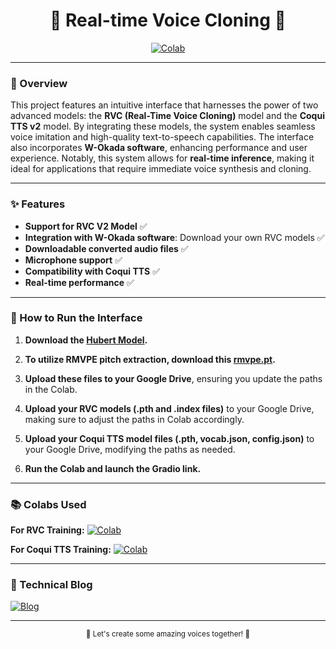 <div align="center">

# 🌟 Real-time Voice Cloning 🌟

[![Colab](https://img.shields.io/badge/Colab-Interface-blue?style=for-the-badge&logo=googlecolab)](https://drive.google.com/file/d/1ac2mTL1rRbYAZy8lOEviNW108jToKyGL/view?usp=sharing)

</div>

---

### 📝 Overview
This project features an intuitive interface that harnesses the power of two advanced models: the **RVC (Real-Time Voice Cloning)** model and the **Coqui TTS v2** model. By integrating these models, the system enables seamless voice imitation and high-quality text-to-speech capabilities. The interface also incorporates **W-Okada software**, enhancing performance and user experience. Notably, this system allows for **real-time inference**, making it ideal for applications that require immediate voice synthesis and cloning.

---

### ✨ Features
- **Support for RVC V2 Model** ✅
- **Integration with W-Okada software**: Download your own RVC models ✅
- **Downloadable converted audio files** ✅
- **Microphone support** ✅
- **Compatibility with Coqui TTS** ✅
- **Real-time performance** ✅

---

### 🚀 How to Run the Interface

1. **Download the [Hubert Model](https://huggingface.co/lj1995/VoiceConversionWebUI/blob/main/hubert_base.pt).**

2. **To utilize RMVPE pitch extraction, download this [rmvpe.pt](https://huggingface.co/lj1995/VoiceConversionWebUI/blob/main/rmvpe.pt).**
   
3. **Upload these files to your Google Drive**, ensuring you update the paths in the Colab.

4. **Upload your RVC models (.pth and .index files)** to your Google Drive, making sure to adjust the paths in Colab accordingly.

5. **Upload your Coqui TTS model files (.pth, vocab.json, config.json)** to your Google Drive, modifying the paths as needed.

6. **Run the Colab and launch the Gradio link.**

---

### 📚 Colabs Used

**For RVC Training:**
[![Colab](https://img.shields.io/badge/Colab-RVC%20Training-blue?style=for-the-badge&logo=googlecolab)](https://colab.research.google.com/drive/1o7qkdxe4vfeoqf8d166RSzfvLwkl5YQ-?usp=sharing)

**For Coqui TTS Training:**
[![Colab](https://img.shields.io/badge/Colab-Coqui%20TTS%20Training-blue?style=for-the-badge&logo=googlecolab)](https://drive.google.com/file/d/1ofUzeZYO7AwsEG2tt8g34gco9XnuFdbS/view?usp=sharing)

---

### 📖 Technical Blog 
[![Blog](https://img.shields.io/badge/Blog-green?style=for-the-badge)](https://docs.google.com/document/d/1tBTDE46vb-kL2-4iJqQGDfg1ua-kAUrvk5hc4eaNkIY/edit?usp=sharing)

---

<div align="center">
  <small>🚀 Let's create some amazing voices together! 🎤</small>
</div>
